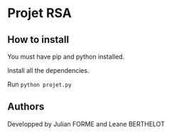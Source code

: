 # Projet RSA

## How to install

You must have pip and python installed.

Install all the dependencies.

Run ```python projet.py```

## Authors

Developped by Julian FORME and Leane BERTHELOT